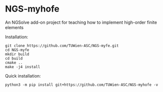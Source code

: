 # NGS-myhofe

An NGSolve add-on project for teaching how to implement high-order finite elements


Installation:

    git clone https://github.com/TUWien-ASC/NGS-myfe.git
    cd NGS-myfe
    mkdir build
    cd build
    cmake ..
    make -j4 install


Quick installation:

    python3 -m pip install git+https://github.com/TUWien-ASC/NGS-myhofe -v 
